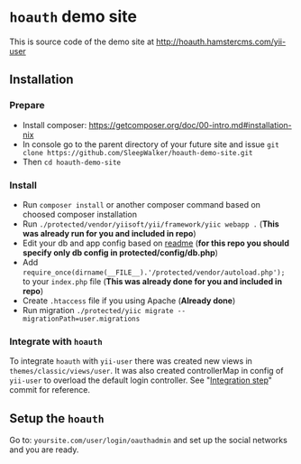 # `hoauth` demo site

This is source code of the demo site at http://hoauth.hamstercms.com/yii-user

## Installation


### Prepare
* Install composer: https://getcomposer.org/doc/00-intro.md#installation-nix
* In console go to the parent directory of your future site and issue `git clone https://github.com/SleepWalker/hoauth-demo-site.git`
* Then `cd hoauth-demo-site`

### Install
* Run `composer install` or another composer command based on choosed composer installation
* Run `./protected/vendor/yiisoft/yii/framework/yiic webapp .` (**This was already run for you and included in repo**)
* Edit your db and app config based on [readme](https://github.com/SleepWalker/yii-user) (**for this repo you should specify only db config in protected/config/db.php**)
* Add `require_once(dirname(__FILE__).'/protected/vendor/autoload.php');` to your `index.php` file (**This was already done for you and included in repo**)
* Create `.htaccess` file if you using Apache (**Already done**)
* Run migration `./protected/yiic migrate --migrationPath=user.migrations`

### Integrate with `hoauth`
To integrate `hoauth` with `yii-user` there was created new views in `themes/classic/views/user`.
It was also created controllerMap in config of `yii-user` to overload the default login controller.
See "[Integration step](https://github.com/SleepWalker/hoauth-demo-site/commit/642f74a102f571bad065d882a8ce166a76889a58)" commit for reference.

## Setup the `hoauth`
Go to: `yoursite.com/user/login/oauthadmin` and set up the social networks and you are ready.